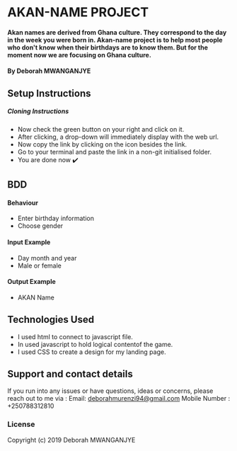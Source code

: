 # AKAN-NAME PROJECT
#### Akan names are derived from Ghana culture. They correspond to the day in the week you were born in. Akan-name project is to help most people who don't know when their birthdays are to know them. But for the moment now we are focusing on Ghana culture.
#### By Deborah MWANGANJYE
## Setup Instructions
##### Cloning Instructions
* Now check the green button on your right and click on it.
* After clicking, a drop-down will immediately display with the web url.
* Now copy the link by clicking on the icon besides the link.
* Go to your terminal and paste the link in a non-git initialised folder.
* You are done now :heavy_check_mark:
## BDD
#### Behaviour
* Enter birthday information
* Choose gender
#### Input Example
* Day month and year
* Male or female
#### Output Example
* AKAN Name
## Technologies Used
* I used html to connect  to javascript file.
* In used javascript to hold logical contentof the game.
* I used CSS to create a design for my landing page.  
## Support and contact details
If you run into any issues or have questions, ideas or concerns, please reach out to me via :
Email: [deborahmurenzi94@gmail.com](deborahmurenzi94@gmail.com)
Mobile Number : +250788312810
### License
Copyright (c) 2019 Deborah MWANGANJYE